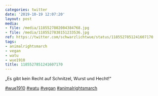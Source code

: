 ```yaml
---
categories: twitter
date: '2019-10-19 12:07:20'
layout: post
media:
- file: /media/1185527802084384768.jpg
- file: /media/1185527838151233536.jpg
ref: https://twitter.com/schwarzlichtwue/status/1185527851241607170
tags:
- animalrightsmarch
- vegan
- watu
- wue1910
title: 1185527851241607170
---
```

„Es gibt kein Recht auf Schnitzel, Wurst und Hecht!“

[#wue1910](/t/wue1910) [#watu](/t/watu) [#vegan](/t/vegan) [#animalrightsmarch](/t/animalrightsmarch) 
